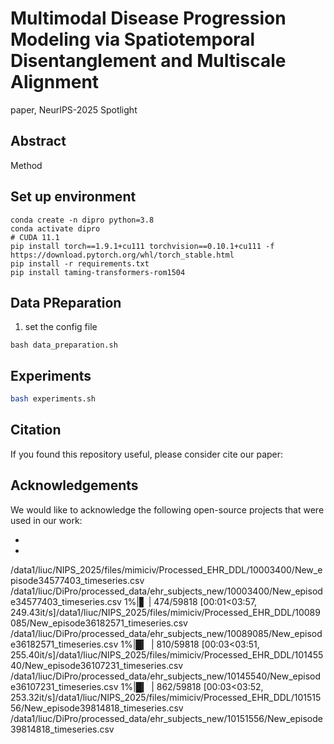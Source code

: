 # Multimodal Disease Progression Modeling via Spatiotemporal Disentanglement and Multiscale Alignment

paper, NeurIPS-2025 Spotlight

## Abstract

Method

## Set up environment
```shell
conda create -n dipro python=3.8 
conda activate dipro 
# CUDA 11.1 
pip install torch==1.9.1+cu111 torchvision==0.10.1+cu111 -f https://download.pytorch.org/whl/torch_stable.html 
pip install -r requirements.txt 
pip install taming-transformers-rom1504
```

## Data PReparation

1. set the config file

```shell
bash data_preparation.sh
```

## Experiments

```bash
bash experiments.sh
```


## Citation

If you found this repository useful, please consider cite our paper:

> 

## Acknowledgements

We would like to acknowledge the following open-source projects that were used in our work:

- 
- 


/data1/liuc/NIPS_2025/files/mimiciv/Processed_EHR_DDL/10003400/New_episode34577403_timeseries.csv
/data1/liuc/DiPro/processed_data/ehr_subjects_new/10003400/New_episode34577403_timeseries.csv
  1%|▋                                                                                             | 474/59818 [00:01<03:57, 249.43it/s]/data1/liuc/NIPS_2025/files/mimiciv/Processed_EHR_DDL/10089085/New_episode36182571_timeseries.csv
/data1/liuc/DiPro/processed_data/ehr_subjects_new/10089085/New_episode36182571_timeseries.csv
  1%|█▎                                                                                            | 810/59818 [00:03<03:51, 255.40it/s]/data1/liuc/NIPS_2025/files/mimiciv/Processed_EHR_DDL/10145540/New_episode36107231_timeseries.csv
/data1/liuc/DiPro/processed_data/ehr_subjects_new/10145540/New_episode36107231_timeseries.csv
  1%|█▎                                                                                            | 862/59818 [00:03<03:52, 253.32it/s]/data1/liuc/NIPS_2025/files/mimiciv/Processed_EHR_DDL/10151556/New_episode39814818_timeseries.csv
/data1/liuc/DiPro/processed_data/ehr_subjects_new/10151556/New_episode39814818_timeseries.csv